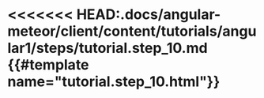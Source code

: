 <<<<<<< HEAD:.docs/angular-meteor/client/content/tutorials/angular1/steps/tutorial.step_10.md
{{#template name="tutorial.step_10.html"}}
=======
<template name="tutorial.step_10.html">
  {{#markdown}}
  {{> downloadPreviousStep stepName="step_10"}}
>>>>>>> cfd6d558450f6006daa7028c513626503cc49477:.docs/angular-meteor/client/content/tutorials/angular1/steps/tutorial.step_10.html

Now that we have a working app, we can go public!
Meteor makes it really easy to put an app up on the internet where other people can use it.

Simply type in the command line of your app directory
(replace `myappname` with your own name and make sure there is no existing site already deployed in the same address):

    meteor deploy myappname.meteor.com

Once you answer all of the prompts and the upload completes, you can go to `http://myappname.meteor.com` and use your app from anywhere.

Try opening the app on multiple devices such as your phone and your friend's computer.
Add, remove, and invite some parties and you will see that the UI of your app is really fast.
That's because Meteor doesn't wait for the server to respond before updating the interface - thanks to Meteor's latency compensation mechanism.

# Summary

Congratulations, you've made a working app that you can now use with your friends!

Now, we'll take a detour to see that while we were building a web app, we also created a pretty nice mobile app along the way.

{{/template}}

